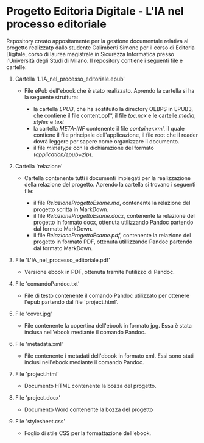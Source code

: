 # Progetto Editoria Digitale - L'IA nel processo editoriale
Repository creato appositamente per la gestione documentale relativa al progetto realizzatp dallo studente Galimberti Simone per il corso di Editoria Digitale, corso di laurea magistrale in Sicurezza Informatica presso l'Università degli Studi di Milano. Il repository contiene i seguenti file e cartelle:

1. Cartella 'L'IA_nel_processo_editoriale.epub'
   
   * File ePub dell'ebook che è stato realizzato. Aprendo la cartella si ha la seguente struttura:
     
     * la cartella *EPUB*, che ha sostituito la directory OEBPS in EPUB3, che contiene il file content.opf*, il file *toc.ncx* e le cartelle *media*, *styles* e *text*
     * la cartella *META-INF* contenente il file *container.xml*, il quale contiene il file principale dell'applicazione, il file root che il reader dovrà leggere per sapere come         organizzare il documento.
     * il file *mimetype* con la dichiarazione del formato (*application/epub+zip*).

2. Cartella 'relazione'

   * Cartella contenente tutti i documenti impiegati per la realizzazione della relazione del progetto. Aprendo la cartella si trovano i seguenti file:

     * il file *RelazioneProgettoEsame.md*, contenente la relazione del progetto scritta in MarkDown.
     * il file *RelazioneProgettoEsame.docx*, contenente la relazione del progetto in formato docx, ottenuta utilizzando Pandoc partendo dal formato MarkDown.
     * il file *RelazioneProgettoEsame.pdf*, contenente la relazione del progetto in formato PDF, ottenuta utillizzando Pandoc partendo dal formato MarkDown.

3. File 'L'IA_nel_processo_editoriale.pdf'

   * Versione ebook in PDF, ottenuta tramite l'utilizzo di Pandoc.

4. File 'comandoPandoc.txt'

   * File di testo contenente il comando Pandoc utilizzato per ottenere l'epub partendo dal file 'project.html'.

5. File 'cover.jpg'

   * File contenente la copertina dell'ebook in formato jpg. Essa è stata inclusa nell'ebook mediante il comando Pandoc.

6. File 'metadata.xml'

   * File contenente i metadati dell'ebook in formato xml. Essi sono stati inclusi nell'ebook mediante il comando Pandoc.

7. File 'project.html'

   * Documento HTML contenente la bozza del progetto.
   
9. File 'project.docx'

   * Documento Word contenente la bozza del progetto

10. File 'stylesheet.css'

    * Foglio di stile CSS per la formattazione dell'ebook.


